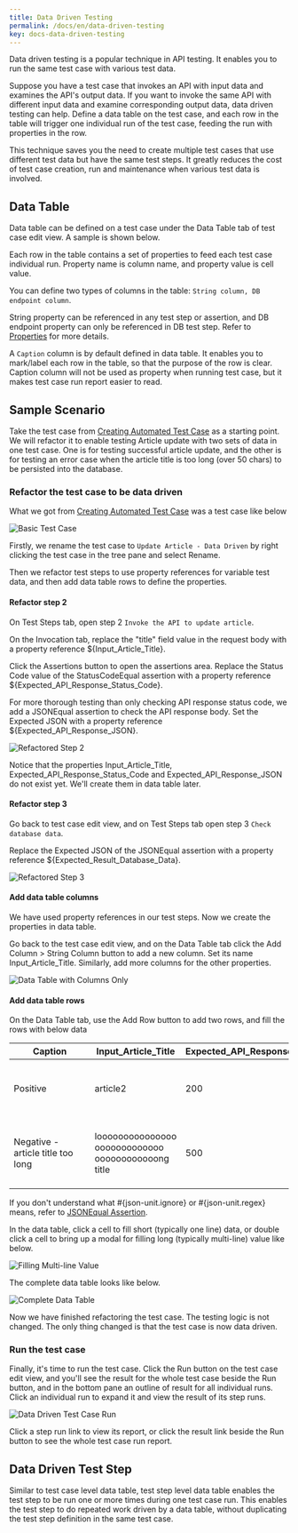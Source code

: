 ```yaml
---
title: Data Driven Testing
permalink: /docs/en/data-driven-testing
key: docs-data-driven-testing
---
```

Data driven testing is a popular technique in API testing. It enables you to run the same test case with various test data.

Suppose you have a test case that invokes an API with input data and examines the API's output data. If you want to invoke the same API with different input data and examine corresponding output data, data driven testing can help. Define a data table on the test case, and each row in the table will trigger one individual run of the test case, feeding the run with properties in the row.

This technique saves you the need to create multiple test cases that use different test data but have the same test steps. It greatly reduces the cost of test case creation, run and maintenance when various test data is involved.

## Data Table
Data table can be defined on a test case under the Data Table tab of test case edit view. A sample is shown below.

Each row in the table contains a set of properties to feed each test case individual run. Property name is column name, and property value is cell value.
    
You can define two types of columns in the table: `String column, DB endpoint column`.

String property can be referenced in any test step or assertion, and DB endpoint property can only be referenced in DB test step. Refer to [Properties](/docs/en/properties) for more details.

A `Caption` column is by default defined in data table. It enables you to mark/label each row in the table, so that the purpose of the row is clear. Caption column will not be used as property when running test case, but it makes test case run report easier to read.

## Sample Scenario
Take the test case from [Creating Automated Test Case](/docs/en/creating-automated-test-case) as a starting point. We will refactor it to enable testing Article update with two sets of data in one test case. One is for testing successful article update, and the other is for testing an error case when the article title is too long (over 50 chars) to be persisted into the database.

### Refactor the test case to be data driven
What we got from [Creating Automated Test Case](/docs/en/creating-automated-test-case) was a test case like below

![Basic Test Case](../../screenshots/basic-use/test-case-outline.png)

Firstly, we rename the test case to `Update Article - Data Driven` by right clicking the test case in the tree pane and select Rename.

Then we refactor test steps to use property references for variable test data, and then add data table rows to define the properties.

#### Refactor step 2
On Test Steps tab, open step 2 `Invoke the API to update article`.

On the Invocation tab, replace the "title" field value in the request body with a property reference ${Input_Article_Title}.

Click the Assertions button to open the assertions area. Replace the Status Code value of the StatusCodeEqual assertion with a property reference ${Expected_API_Response_Status_Code}.

For more thorough testing than only checking API response status code, we add a JSONEqual assertion to check the API response body. Set the Expected JSON with a property reference ${Expected_API_Response_JSON}.

![Refactored Step 2](../../screenshots/data-driven-testing/refactored-step-2.png)

Notice that the properties Input_Article_Title, Expected_API_Response_Status_Code and Expected_API_Response_JSON do not exist yet. We'll create them in data table later.

#### Refactor step 3
Go back to test case edit view, and on Test Steps tab open step 3 `Check database data`.

Replace the Expected JSON of the JSONEqual assertion with a property reference ${Expected_Result_Database_Data}.

![Refactored Step 3](../../screenshots/data-driven-testing/refactored-step-3.png)

#### Add data table columns
We have used property references in our test steps. Now we create the properties in data table.

Go back to the test case edit view, and on the Data Table tab click the Add Column > String Column button to add a new column. Set its name Input_Article_Title. Similarly, add more columns for the other properties.

![Data Table with Columns Only](../../screenshots/data-driven-testing/data-table-with-columns-only.png)

#### Add data table rows
On the Data Table tab, use the Add Row button to add two rows, and fill the rows with below data

| &nbsp;&nbsp;&nbsp;&nbsp;&nbsp;&nbsp;&nbsp;&nbsp;Caption&nbsp;&nbsp;&nbsp;&nbsp;&nbsp;&nbsp;&nbsp;&nbsp; | Input_Article_Title | Expected_API_Response_Status_Code | &nbsp;&nbsp;&nbsp;&nbsp;&nbsp;&nbsp;Expected_API_Response_JSON&nbsp;&nbsp;&nbsp;&nbsp;&nbsp;&nbsp; | Expected_Result_Database_Data |
| --- | --- | --- | --- | --- |
| Positive | article2 | 200 | {<br>&nbsp;&nbsp;"id": 2,<br>&nbsp;&nbsp;"title": "article2",<br>&nbsp;&nbsp;"content": "Once upon a time ..."<br>} | [{"id":1,"title":"article1","content":"content1"},{"id":2,"title":"article2","content":"Once upon a time ..."}] |
| Negative - article title too long | looooooooooooooo ooooooooooooo oooooooooooong title | 500 | {<br>&nbsp;&nbsp;"code": 500,<br>&nbsp;&nbsp;"message": "#{json-unit.ignore}",<br>&nbsp;&nbsp;"details": "#{json-unit.regex}.\*Value too long for column \\"TITLE[\\\\s\\\\S]\*"<br>} | [{"id":1,"title":"article1","content":"content1"},{"id":2,"title":"article2","content":"content2"}] |

If you don't understand what #{json-unit.ignore} or #{json-unit.regex} means, refer to [JSONEqual Assertion](/docs/en/assertions#jsonequal-assertion).

In the data table, click a cell to fill short (typically one line) data, or double click a cell to bring up a modal for filling long (typically multi-line) value like below.

![Filling Multi-line Value](../../screenshots/data-driven-testing/filling-multi-line-value.png)

The complete data table looks like below.

![Complete Data Table](../../screenshots/data-driven-testing/complete-data-table.png)

Now we have finished refactoring the test case. The testing logic is not changed. The only thing changed is that the test case is now data driven.

### Run the test case
Finally, it's time to run the test case. Click the Run button on the test case edit view, and you'll see the result for the whole test case beside the Run button, and in the bottom pane an outline of result for all individual runs. Click an individual run to expand it and view the result of its step runs.

![Data Driven Test Case Run](../../screenshots/data-driven-testing/data-driven-test-case-run.png)

Click a step run link to view its report, or click the result link beside the Run button to see the whole test case run report.

## Data Driven Test Step
Similar to test case level data table, test step level data table enables the test step to be run one or more times during one test case run. This enables the test step to do repeated work driven by a data table, without duplicating the test step definition in the same test case.